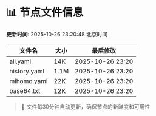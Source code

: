 # 📊 节点文件信息

**更新时间**: 2025-10-26 23:20:48 北京时间

| 文件名 | 大小 | 最后修改 |
|--------|------|----------|
| all.yaml | 14K | 2025-10-26 23:20 |
| history.yaml | 1.1M | 2025-10-26 23:20 |
| mihomo.yaml | 22K | 2025-10-26 23:20 |
| base64.txt | 12K | 2025-10-26 23:20 |

> 🔄 文件每30分钟自动更新，确保节点的新鲜度和可用性
